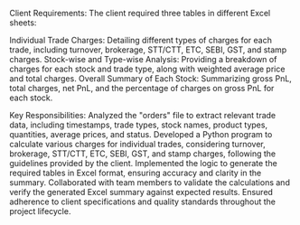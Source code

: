 Client Requirements:
The client required three tables in different Excel sheets:

Individual Trade Charges:
Detailing different types of charges for each trade, including turnover, brokerage, STT/CTT, ETC, SEBI, GST, and stamp charges.
Stock-wise and Type-wise Analysis: Providing a breakdown of charges for each stock and trade type, along with weighted average price and total charges.
Overall Summary of Each Stock: Summarizing gross PnL, total charges, net PnL, and the percentage of charges on gross PnL for each stock.

Key Responsibilities:
Analyzed the "orders" file to extract relevant trade data, including timestamps, trade types, stock names, product types, quantities, average prices, and status.
Developed a Python program to calculate various charges for individual trades, considering turnover, brokerage, STT/CTT, ETC, SEBI, GST, and stamp charges, following the guidelines provided by the client.
Implemented the logic to generate the required tables in Excel format, ensuring accuracy and clarity in the summary.
Collaborated with team members to validate the calculations and verify the generated Excel summary against expected results.
Ensured adherence to client specifications and quality standards throughout the project lifecycle.
